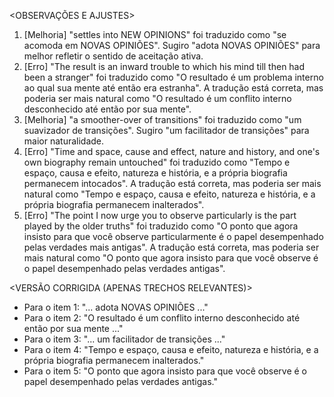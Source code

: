 <OBSERVAÇÕES E AJUSTES>
1. [Melhoria] "settles into NEW OPINIONS" foi traduzido como "se acomoda em NOVAS OPINIÕES". Sugiro "adota NOVAS OPINIÕES" para melhor refletir o sentido de aceitação ativa.
2. [Erro] "The result is an inward trouble to which his mind till then had been a stranger" foi traduzido como "O resultado é um problema interno ao qual sua mente até então era estranha". A tradução está correta, mas poderia ser mais natural como "O resultado é um conflito interno desconhecido até então por sua mente".
3. [Melhoria] "a smoother-over of transitions" foi traduzido como "um suavizador de transições". Sugiro "um facilitador de transições" para maior naturalidade.
4. [Erro] "Time and space, cause and effect, nature and history, and one's own biography remain untouched" foi traduzido como "Tempo e espaço, causa e efeito, natureza e história, e a própria biografia permanecem intocados". A tradução está correta, mas poderia ser mais natural como "Tempo e espaço, causa e efeito, natureza e história, e a própria biografia permanecem inalterados".
5. [Erro] "The point I now urge you to observe particularly is the part played by the older truths" foi traduzido como "O ponto que agora insisto para que você observe particularmente é o papel desempenhado pelas verdades mais antigas". A tradução está correta, mas poderia ser mais natural como "O ponto que agora insisto para que você observe é o papel desempenhado pelas verdades antigas".

<VERSÃO CORRIGIDA (APENAS TRECHOS RELEVANTES)>
- Para o item 1: "... adota NOVAS OPINIÕES ..."
- Para o item 2: "O resultado é um conflito interno desconhecido até então por sua mente ..."
- Para o item 3: "... um facilitador de transições ..."
- Para o item 4: "Tempo e espaço, causa e efeito, natureza e história, e a própria biografia permanecem inalterados."
- Para o item 5: "O ponto que agora insisto para que você observe é o papel desempenhado pelas verdades antigas."